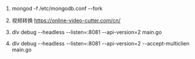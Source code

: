 1. mongod -f /etc/mongodb.conf --fork
2. 视频转换 https://online-video-cutter.com/cn/
   
3. dlv debug --headless --listen=:8081 --api-version=2 main.go
4. dlv debug --headless --listen=:8081 --api-version=2 --accept-multiclien main.go